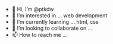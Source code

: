 - 👋 Hi, I’m @ptkdw
- 👀 I’m interested in ... web development
- 🌱 I’m currently learning ... html, css
- 💞️ I’m looking to collaborate on ... 
- 📫 How to reach me ...

<!---
ptkdw/ptkdw is a ✨ special ✨ repository because its `README.md` (this file) appears on your GitHub profile.
You can click the Preview link to take a look at your changes.
--->
